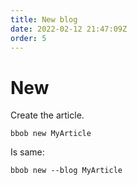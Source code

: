 ```yaml
---
title: New blog
date: 2022-02-12 21:47:09Z
order: 5
---
```

# New
Create the article.
```
bbob new MyArticle
```
Is same:
```
bbob new --blog MyArticle
```